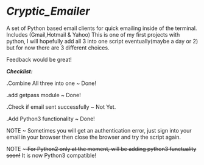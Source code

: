 # <b><i>Cryptic_Emailer</i></b>

A set of Python based email clients for quick emailing inside of the terminal. Includes (Gmail,Hotmail &amp; Yahoo)
This is one of my first projects with python, I will hopefully add all 3 into one script eventually(maybe a day or 2) but for now there are 3 different choices.

Feedback would be great!

<b><i>Checklist:</i></b>

<b>.</b>Combine All three into one ~ Done!

<b>.</b>add getpass module ~ Done!

<b>.</b>Check if email sent successfully ~ Not Yet.

<b>.</b>Add Python3 functionality ~ Done!

NOTE ~ Sometimes you will get an authentication error, just sign into your email in your browser then close the browser and try the script again.

NOTE ~<s> For Python2 only at the moment, will be adding python3 functuality soon!</s> It is now Python3 compatible!
